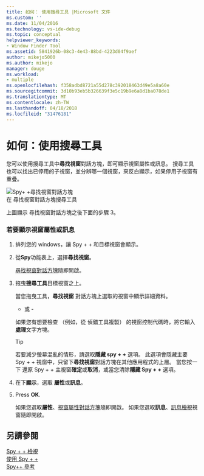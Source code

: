 ```yaml
---
title: 如何： 使用搜尋工具 |Microsoft 文件
ms.custom: ''
ms.date: 11/04/2016
ms.technology: vs-ide-debug
ms.topic: conceptual
helpviewer_keywords:
- Window Finder Tool
ms.assetid: 5841926b-08c3-4e43-88bd-4223d04f9aef
author: mikejo5000
ms.author: mikejo
manager: douge
ms.workload:
- multiple
ms.openlocfilehash: f358adbd8721a55d278c392018463d49e5a8a60e
ms.sourcegitcommit: 3d10b93eb5b326639f3e5c19b9e6a8d1ba078de1
ms.translationtype: MT
ms.contentlocale: zh-TW
ms.lasthandoff: 04/18/2018
ms.locfileid: "31476181"
---
```

# <a name="how-to-use-the-finder-tool"></a>如何：使用搜尋工具
您可以使用搜尋工具中**尋找視窗**對話方塊，即可顯示視窗屬性或訊息。 搜尋工具也可以找出已停用的子視窗，並分辨哪一個視窗，來反白顯示，如果停用子視窗有重疊。  
  
 ![Spy&#43; &#43;尋找視窗對話方塊](../debugger/media/icon_spy--_find.png "Icon_Spy + + （_f)")  
在 尋找視窗對話方塊搜尋工具  
  
 上圖顯示 尋找視窗對話方塊之後下面的步驟 3。  
  
### <a name="to-display-window-properties-or-messages"></a>若要顯示視窗屬性或訊息  
  
1.  排列您的 windows，讓 Spy + + 和目標視窗會顯示。  
  
2.  從**Spy**功能表上，選擇**尋找視窗**。  
  
     [尋找視窗對話方塊](../debugger/find-window-dialog-box.md)隨即開啟。  
  
3.  拖曳**搜尋工具**目標視窗之上。  
  
     當您拖曳工具，**尋找視窗** 對話方塊上選取的視窗中顯示詳細資料。  
  
     - 或 -  
  
     如果您有想要檢查 （例如，從 偵錯工具複製） 的視窗控制代碼時，將它輸入**處理**文字方塊。  
  
    > [!TIP]
    >  若要減少螢幕混亂的情形，請選取**隱藏 spy + +** 選項。 此選項會隱藏主要 Spy + + 視窗中，只留下**尋找視窗**對話方塊在其他應用程式的上層。 當您按一下 還原 Spy + + 主視窗**確定**或**取消**，或當您清除**隱藏 Spy + +** 選項。  
  
4.  在下**顯示**，選取 **屬性**或**訊息**。  
  
5.  Press **OK**.  
  
     如果您選取**屬性**、[視窗屬性對話方塊](../debugger/window-properties-dialog-box.md)隨即開啟。 如果您選取**訊息**、[訊息檢視](../debugger/messages-view.md)視窗隨即開啟。  
  
## <a name="see-also"></a>另請參閱  
 [Spy + + 檢視](../debugger/spy-increment-views.md)   
 [使用 Spy + +](../debugger/using-spy-increment.md)   
 [Spy++ 參考](../debugger/spy-increment-reference.md)